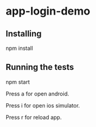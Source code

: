 # app-login-demo

## Installing
npm install

## Running the tests
npm start

Press a for open android.

Press i for open ios simulator.

Press r for reload app.

